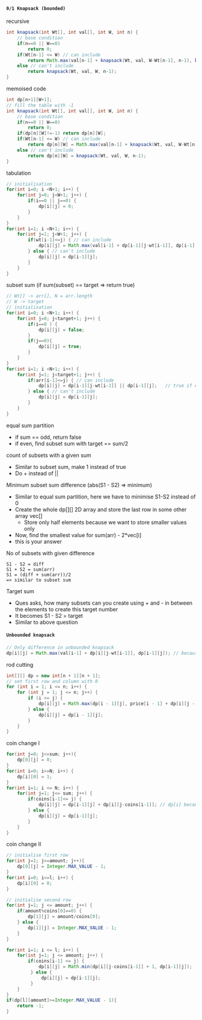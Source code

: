 #### `0/1 Knapsack (bounded)`
recursive
```java
int knapsack(int Wt[], int val[], int W, int n) {
    // base condition
    if(n==0 || W==0)
    	return 0;
    if(Wt[n-1] <= W) // can include
    	return Math.max(val[n-1] + knapsack(Wt, val, W-Wt[n-1], n-1), knapsack(Wt, val, W, n-1));
    else // can't include
    	return knapsack(Wt, val, W, n-1);
}
```
memoised code
```java
int dp[n+1][W+1]; 
// fill the table with -1
int knapsack(int Wt[], int val[], int W, int n) {
    // base condition
    if(n==0 || W==0)
    	return 0;
    if(dp[n][W]!=-1) return dp[n][W];
    if(Wt[n-1] <= W) // can include
    	return dp[n][W] = Math.max(val[n-1] + knapsack(Wt, val, W-Wt[n-1], n-1), knapsack(Wt, val, W, n-1));
    else // can't include
    	return dp[n][W] = knapsack(Wt, val, W, n-1);
}
```
tabulation
```java
// initialisation
for(int i=0; i <N+1; i++) {
    for(int j=0; j<W+1; j++) {
        if(i==0 || j==0) {
            dp[i][j] = 0;
        }
    }
}
for(int i=1; i <N+1; i++) {
    for(int j=1; j<W+1; j++) {
        if(wt[i-1]<=j) { // can include
            dp[i][j] = Math.max(val[i-1] + dp[i-1][j-wt[i-1]], dp[i-1][j]);
        } else { // can't include
            dp[i][j] = dp[i-1][j];
        }
    }
}
```
subset sum (if sum(subset) == target => return true)
```java
// Wt[] -> arr[], N = arr.length
// W -> target
// initialisation
for(int i=0; i <N+1; i++) {
    for(int j=0; j<target+1; j++) {
        if(i==0 ) {
            dp[i][j] = false;
        }
        if(j==0){
            dp[i][j] = true;
        }
    }
}
for(int i=1; i <N+1; i++) {
    for(int j=1; j<target+1; j++) {
        if(arr[i-1]<=j) { // can include
            dp[i][j] = dp[i-1][j-wt[i-1]] || dp[i-1][j];   // true if either is true
        } else { // can't include
            dp[i][j] = dp[i-1][j];
        }
    }
}
```
equal sum partition 
- if sum == odd, return false
- if even, find subset sum with target == sum/2

count of subsets with a given sum
- Similar to subset sum, make 1 instead of true
- Do + instead of ||

Minimum subset sum difference (abs(S1 - S2) => minimum)
- Similar to equal sum partition, here we have to minimise S1-S2 instead of 0
- Create the whole dp[][] 2D array and store the last row in some other array vec[]
  - Store only half elements because we want to store smaller values only
- Now, find the smallest value for sum(arr) - 2*vec[i]
- this is your answer

No of subsets with given difference
```
S1 - S2 = diff
S1 + S2 = sum(arr)
S1 = (diff + sum(arr))/2
=> similar to subset sum
```

Target sum 
- Ques asks, how many subsets can you create using + and - in between the elements to create this target number
- It becomes S1 - S2 = target
- Similar to above question

#### `Unbounded knapsack`
```java
// Only difference in unbounded knapsack
dp[i][j] = Math.max(val[i-1] + dp[i][j-wt[i-1]], dp[i-1][j]); // because ith element is still not considered processed
```
rod cutting
```java
int[][] dp = new int[n + 1][n + 1];
// set first row and column with 0
for (int i = 1; i <= n; i++) {
    for (int j = 1; j <= n; j++) {
        if (i <= j) {
            dp[i][j] = Math.max(dp[i - 1][j], price[i - 1] + dp[i][j - i]);
        } else {
            dp[i][j] = dp[i - 1][j];
        }
    }
}

```
coin change I
```java
for(int j=0; j<=sum; j++){
    dp[0][j] = 0;
}
for(int i=0; i<=N; i++) {
    dp[i][0] = 1;
}
for(int i=1; i <= N; i++) {
    for(int j=1; j<= sum; j++) {
        if(coins[i-1]<= j) {
            dp[i][j] = dp[i-1][j] + dp[i][j-coins[i-1]]; // dp[i] because this is an unbounded knapsack
        } else {
            dp[i][j] = dp[i-1][j];
        }
    }
}

```
coin change II
```java
// initialise first row
for(int j=1; j<=amount; j++){
    dp[0][j] = Integer.MAX_VALUE - 1;
}
for(int i=0; i<=l; i++) {
    dp[i][0] = 0;
}

// initialise second row
for(int j=1; j <= amount; j++) {
    if(amount%coins[0]==0) {
        dp[1][j] = amount/coins[0];
    } else {
        dp[1][j] = Integer.MAX_VALUE - 1;
    }
}

for(int i=1; i <= l; i++) {
    for(int j=1; j <= amount; j++) {
        if(coins[i-1] <= j) {
            dp[i][j] = Math.min(dp[i][j-coins[i-1]] + 1, dp[i-1][j]);
         } else {
             dp[i][j] = dp[i-1][j];
         }
    }
}
if(dp[l][amount]>=Integer.MAX_VALUE - 1){
    return -1;
}
```
